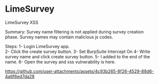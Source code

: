 # LimeSurvey
LimeSurvey XSS

Summary:
Survey name filtering is not applied during survey creation phase. Survey names may contain malicious js codes.

Steps:
1- Login LimeSurvey app.<br>
2- Click the create survey button.
3- Set BurpSuite Intercept On
4- Write survey name and click create survey button.
5- I added <script>alert(8)</script> to the end of the name.
6- Open the survey and xss vulnerability is here.



https://github.com/user-attachments/assets/4c93b265-8f26-4529-88d6-4a6f6ed7da28

